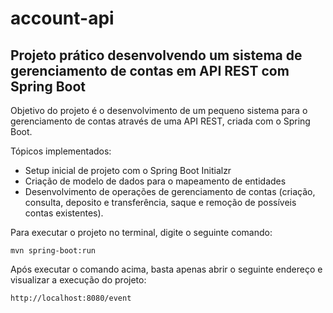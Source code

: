# account-api
<h2>Projeto prático desenvolvendo um sistema de gerenciamento de contas em API REST com Spring Boot</h2>

Objetivo do projeto é o desenvolvimento de um pequeno sistema para o gerenciamento de contas através de uma API REST, criada com o Spring Boot.

Tópicos implementados:

* Setup inicial de projeto com o Spring Boot Initialzr 
* Criação de modelo de dados para o mapeamento de entidades
* Desenvolvimento de operações de gerenciamento de contas (criação, consulta, deposito e transferência, saque e remoção de possíveis contas existentes).

Para executar o projeto no terminal, digite o seguinte comando:

```shell script
mvn spring-boot:run 
```

Após executar o comando acima, basta apenas abrir o seguinte endereço e visualizar a execução do projeto:

```
http://localhost:8080/event
```
